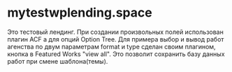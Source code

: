 # mytestwplending.space
Это тестовый лендинг. При создании произвольных полей использован плагин ACF а для опций Option Tree. Для примера выбор и вывод работ агенства по двум параметрам format и type сделан своим плагином,  кнопка в Featured Works "view all". Это позволит сохранить базу данных работ при смене шаблона(темы).

